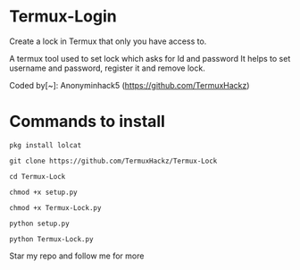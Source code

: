 # Termux-Login
Create a lock in Termux that only you have access to.

A termux tool used to set lock which asks for Id and password
It helps to set username and password, register it and remove lock.

Coded by[~]: Anonyminhack5
(https://github.com/TermuxHackz)

# Commands to install
```
pkg install lolcat

git clone https://github.com/TermuxHackz/Termux-Lock

cd Termux-Lock

chmod +x setup.py

chmod +x Termux-Lock.py

python setup.py

python Termux-Lock.py 

```

Star my repo and follow me for more 

